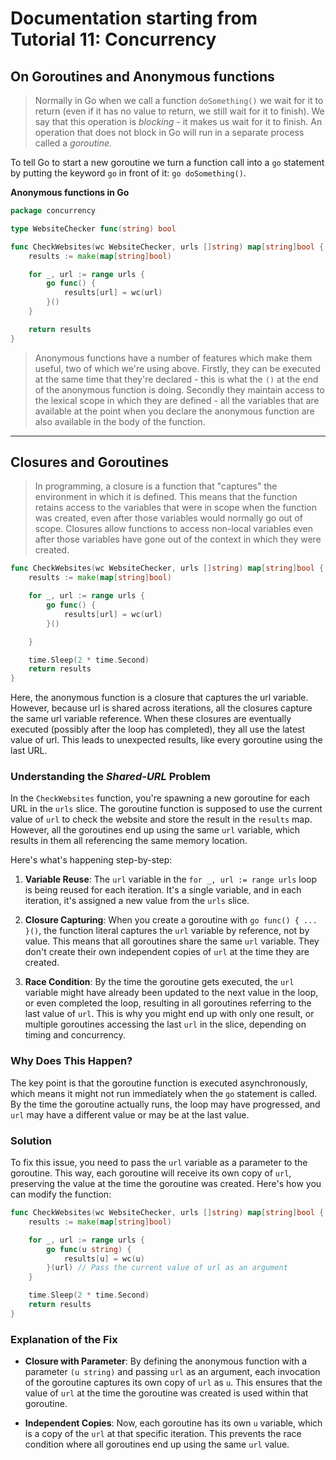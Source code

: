 # Documentation starting from Tutorial 11: Concurrency

## On Goroutines and Anonymous functions

> Normally in Go when we call a function `doSomething()` we wait for it to return (even if it has no value to return, we still wait for it to finish). We say that this operation is *blocking* - it makes us wait for it to finish. An operation that does not block in Go will run in a separate process called a *goroutine.*

To tell Go to start a new goroutine we turn a function call into a `go` statement by putting the keyword `go` in front of it: `go doSomething()`.

**Anonymous functions in Go**

```go
package concurrency

type WebsiteChecker func(string) bool

func CheckWebsites(wc WebsiteChecker, urls []string) map[string]bool {
	results := make(map[string]bool)

	for _, url := range urls {
		go func() {
			results[url] = wc(url)
		}()
	}

	return results
}
```

> Anonymous functions have a number of features which make them useful, two of which we're using above. Firstly, they can be executed at the same time that they're declared - this is what the `()` at the end of the anonymous function is doing. Secondly they maintain access to the lexical scope in which they are defined - all the variables that are available at the point when you declare the anonymous function are also available in the body of the function.

---

## Closures and Goroutines
> In programming, a closure is a function that "captures" the environment in which it is defined. This means that the function retains access to the variables that were in scope when the function was created, even after those variables would normally go out of scope. Closures allow functions to access non-local variables even after those variables have gone out of the context in which they were created.

```go
func CheckWebsites(wc WebsiteChecker, urls []string) map[string]bool {
	results := make(map[string]bool)

	for _, url := range urls {
		go func() {
			results[url] = wc(url)
		}()

	}

	time.Sleep(2 * time.Second)
	return results
}
```

Here, the anonymous function is a closure that captures the url variable. However, because url is shared across iterations, all the closures capture the same url variable reference. When these closures are eventually executed (possibly after the loop has completed), they all use the latest value of url. This leads to unexpected results, like every goroutine using the last URL.

### Understanding the *Shared-URL* Problem

In the `CheckWebsites` function, you're spawning a new goroutine for each URL in the `urls` slice. The goroutine function is supposed to use the current value of `url` to check the website and store the result in the `results` map. However, all the goroutines end up using the same `url` variable, which results in them all referencing the same memory location.

Here's what's happening step-by-step:

1. **Variable Reuse**: The `url` variable in the `for _, url := range urls` loop is being reused for each iteration. It's a single variable, and in each iteration, it's assigned a new value from the `urls` slice.

2. **Closure Capturing**: When you create a goroutine with `go func() { ... }()`, the function literal captures the `url` variable by reference, not by value. This means that all goroutines share the same `url` variable. They don't create their own independent copies of `url` at the time they are created.

3. **Race Condition**: By the time the goroutine gets executed, the `url` variable might have already been updated to the next value in the loop, or even completed the loop, resulting in all goroutines referring to the last value of `url`. This is why you might end up with only one result, or multiple goroutines accessing the last `url` in the slice, depending on timing and concurrency.

### Why Does This Happen?

The key point is that the goroutine function is executed asynchronously, which means it might not run immediately when the `go` statement is called. By the time the goroutine actually runs, the loop may have progressed, and `url` may have a different value or may be at the last value.

### Solution

To fix this issue, you need to pass the `url` variable as a parameter to the goroutine. This way, each goroutine will receive its own copy of `url`, preserving the value at the time the goroutine was created. Here's how you can modify the function:

```go
func CheckWebsites(wc WebsiteChecker, urls []string) map[string]bool {
	results := make(map[string]bool)

	for _, url := range urls {
		go func(u string) {
			results[u] = wc(u)
		}(url) // Pass the current value of url as an argument
	}

	time.Sleep(2 * time.Second)
	return results
}
```

### Explanation of the Fix

- **Closure with Parameter**: By defining the anonymous function with a parameter `(u string)` and passing `url` as an argument, each invocation of the goroutine captures its own copy of `url` as `u`. This ensures that the value of `url` at the time the goroutine was created is used within that goroutine.
  
- **Independent Copies**: Now, each goroutine has its own `u` variable, which is a copy of the `url` at that specific iteration. This prevents the race condition where all goroutines end up using the same `url` value.